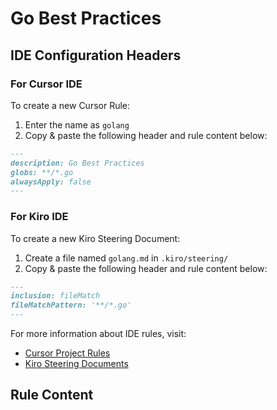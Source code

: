 # Go Best Practices

## IDE Configuration Headers

### For Cursor IDE

To create a new Cursor Rule:

1. Enter the name as `golang`
2. Copy & paste the following header and rule content below:

```markdown
---
description: Go Best Practices
globs: **/*.go
alwaysApply: false
---
```

### For Kiro IDE

To create a new Kiro Steering Document:

1. Create a file named `golang.md` in `.kiro/steering/`
2. Copy & paste the following header and rule content below:

```markdown
---
inclusion: fileMatch
fileMatchPattern: '**/*.go'
---
```

For more information about IDE rules, visit:
- [Cursor Project Rules](https://docs.cursor.com/context/rules#project-rules)
- [Kiro Steering Documents](https://github.com/kirolabs/kiro)

## Rule Content

